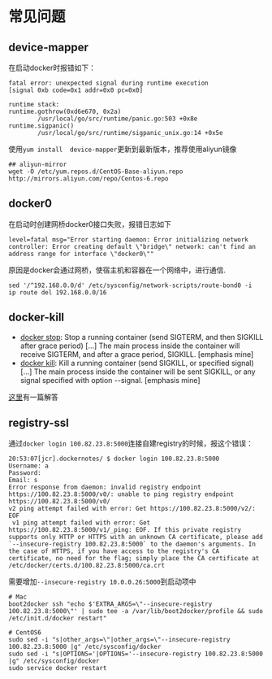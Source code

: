 # 常见问题

<!-- toc -->

## device-mapper

在启动docker时报错如下：

```
fatal error: unexpected signal during runtime execution
[signal 0xb code=0x1 addr=0x0 pc=0x0]

runtime stack:
runtime.gothrow(0xd6e670, 0x2a)
        /usr/local/go/src/runtime/panic.go:503 +0x8e
runtime.sigpanic()
        /usr/local/go/src/runtime/sigpanic_unix.go:14 +0x5e
```

使用`yum install  device-mapper`更新到最新版本，推荐使用aliyun镜像

```
## aliyun-mirror
wget -O /etc/yum.repos.d/CentOS-Base-aliyun.repo http://mirrors.aliyun.com/repo/Centos-6.repo
```


## docker0

在启动时创建网桥docker0接口失败，报错日志如下
```
level=fatal msg="Error starting daemon: Error initializing network controller: Error creating default \"bridge\" network: can't find an address range for interface \"docker0\""
```

原因是docker会通过网桥，使宿主机和容器在一个网络中，进行通信.
```
sed '/^192.168.0.0/d' /etc/sysconfig/network-scripts/route-bond0 -i
ip route del 192.168.0.0/16 
```

## docker-kill

   * [docker stop][1]: Stop a running container (send SIGTERM, and then SIGKILL after grace period) [...] The main process inside the container will receive SIGTERM, and after a grace period, SIGKILL. [emphasis mine]
   * [docker kill][2]: Kill a running container (send SIGKILL, or specified signal) [...] The main process inside the container will be sent SIGKILL, or any signal specified with option --signal. [emphasis mine]

[这里][3]有一篇解答

## registry-ssl

通过`docker login 100.82.23.8:5000`连接自建registry的时候，报这个错误：
```
20:53:07[jcr].dockernotes/ $ docker login 100.82.23.8:5000
Username: a
Password:
Email: s
Error response from daemon: invalid registry endpoint https://100.82.23.8:5000/v0/: unable to ping registry endpoint https://100.82.23.8:5000/v0/
v2 ping attempt failed with error: Get https://100.82.23.8:5000/v2/: EOF
 v1 ping attempt failed with error: Get https://100.82.23.8:5000/v1/_ping: EOF. If this private registry supports only HTTP or HTTPS with an unknown CA certificate, please add `--insecure-registry 100.82.23.8:5000` to the daemon's arguments. In the case of HTTPS, if you have access to the registry's CA certificate, no need for the flag; simply place the CA certificate at /etc/docker/certs.d/100.82.23.8:5000/ca.crt
```

需要增加`--insecure-registry 10.0.0.26:5000`到启动项中
```
# Mac
boot2docker ssh "echo $'EXTRA_ARGS=\"--insecure-registry 100.82.23.8:5000\"' | sudo tee -a /var/lib/boot2docker/profile && sudo /etc/init.d/docker restart"

# CentOS6
sudo sed -i "s|other_args=\"|other_args=\"--insecure-registry 100.82.23.8:5000 |g" /etc/sysconfig/docker
sudo sed -i "s|OPTIONS='|OPTIONS='--insecure-registry 100.82.23.8:5000 |g" /etc/sysconfig/docker
sudo service docker restart

```






[1]: http://docs.docker.io/reference/commandline/cli/#stop
[2]: http://docs.docker.io/reference/commandline/cli/#kill
[3]: http://superuser.com/questions/756999/whats-the-difference-between-docker-stop-and-docker-kill

